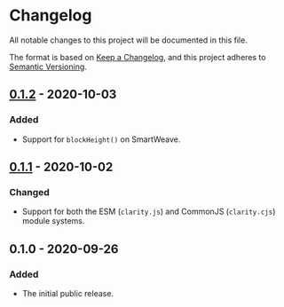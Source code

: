 # Changelog

All notable changes to this project will be documented in this file.

The format is based on [Keep a Changelog](https://keepachangelog.com/en/1.0.0/),
and this project adheres to [Semantic Versioning](https://semver.org/spec/v2.0.0.html).

## [0.1.2] - 2020-10-03

### Added

- Support for `blockHeight()` on SmartWeave.

## [0.1.1] - 2020-10-02

### Changed

- Support for both the ESM (`clarity.js`) and CommonJS (`clarity.cjs`)
  module systems.

## 0.1.0 - 2020-09-26

### Added

- The initial public release.

[0.1.2]: https://github.com/weavery/clarity.js/compare/0.1.1...0.1.2
[0.1.1]: https://github.com/weavery/clarity.js/compare/0.1.0...0.1.1
